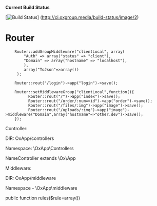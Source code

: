 **Current Build Status**

[![Build Status](http://ci.oxgroup.media/build-status/image/2)]
(http://ci.oxgroup.media/build-status/image/2)

# Router
  
        Router::addGroupMiddleware("clientLocal", array(
            "Auth" => array("status" => "client"),
            "Domain" => array("hostname" => "localhost"),
            ),
            array("ToJson"=>array())
         );

        Router::rout("/login")->app("login")->save();

        Router::setMiddlewareGroup("clientLocal",function(){
              Router::rout("/")->app("index")->save();
              Router::rout("/order/:num=>id")->app("order")->save();
              Router::rout("/files/:img")->app("image")->save();
              Router::rout("/uploads/:img")->app("image")->middleware("Domain",array("hostname"=>"other.dev")->save();
        });
        
        

Controller:

DIR: OxApp/controllers

Namespace: \OxApp\Controllers

NameController extends \Ox\App


Middleware:

DIR: OxApp/middleware

Namespace - \OxApp\middleware

public function rules($rule=array())
